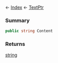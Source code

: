 ← [Index](Api-Index) ← [TextPtr](VRage.Game.ModAPI.Ingame.Utilities.TextPtr)

### Summary

```csharp
public string Content
```

### Returns

[string](https://docs.microsoft.com/en-us/dotnet/api/system.string?view=netframework-4.6)

